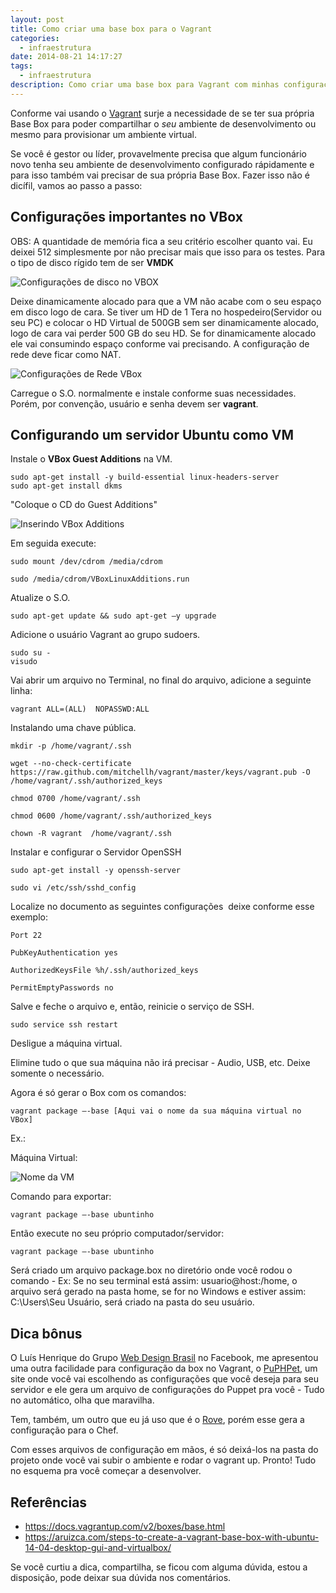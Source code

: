 ```yaml
---
layout: post
title: Como criar uma base box para o Vagrant
categories:
  - infraestrutura
date: 2014-08-21 14:17:27
tags:
  - infraestrutura
description: Como criar uma base box para Vagrant com minhas configurações?
---
```


Conforme vai usando o [Vagrant](/tags/Vagrant/) surje a necessidade de se ter sua própria Base Box para poder compartilhar o *seu* ambiente de desenvolvimento ou mesmo para provisionar um ambiente virtual.<!--more-->

Se você é gestor ou líder, provavelmente precisa que algum funcionário novo tenha seu ambiente de desenvolvimento configurado rápidamente e para isso também vai precisar de sua própria Base Box.
Fazer isso não é dicífil, vamos ao passo a passo:

## Configurações importantes no VBox

OBS: A quantidade de memória fica a seu critério escolher quanto vai. Eu deixei 512 simplesmente por não precisar mais que isso para os testes.
Para o tipo de disco rígido tem de ser **VMDK**

![Configurações de disco no VBOX]({{site.post_images}}disco-virtualbox-vagrant.png)

Deixe dinamicamente alocado para que a VM não acabe com o seu espaço em disco logo de cara. Se tiver um HD de 1 Tera no hospedeiro(Servidor ou seu PC) e colocar o HD Virtual de 500GB sem ser dinamicamente alocado, logo de cara vai perder 500 GB do seu HD. Se for dinamicamente alocado ele vai consumindo espaço conforme vai precisando.
A configuração de rede deve ficar como NAT.

![Configurações de Rede VBox]({{site.post_images}}rede-virtualbox-vagrant.png)

Carregue o S.O. normalmente e instale conforme suas necessidades. Porém, por convenção, usuário e senha devem ser **vagrant**.

## Configurando um servidor Ubuntu como VM

Instale o **VBox Guest Additions** na VM.

```shell
sudo apt-get install -y build-essential linux-headers-server
sudo apt-get install dkms
```

"Coloque o CD do Guest Additions"

![Inserindo VBox Additions]({{site.post_images}}guest-additions-vagrant.png)

Em seguida execute:

```shell
sudo mount /dev/cdrom /media/cdrom

sudo /media/cdrom/VBoxLinuxAdditions.run
```

Atualize o S.O.

```shell
sudo apt-get update && sudo apt-get –y upgrade
```

Adicione o usuário Vagrant ao grupo sudoers.

```shell
sudo su -
visudo
```

Vai abrir um arquivo no Terminal, no final do arquivo, adicione a seguinte linha:

```shell
vagrant ALL=(ALL)  NOPASSWD:ALL
```

Instalando uma chave pública.

```shell
mkdir -p /home/vagrant/.ssh

wget --no-check-certificate https://raw.github.com/mitchellh/vagrant/master/keys/vagrant.pub -O /home/vagrant/.ssh/authorized_keys

chmod 0700 /home/vagrant/.ssh

chmod 0600 /home/vagrant/.ssh/authorized_keys

chown -R vagrant  /home/vagrant/.ssh
```

Instalar e configurar o Servidor OpenSSH

```shell
sudo apt-get install -y openssh-server

sudo vi /etc/ssh/sshd_config
```

Localize no documento as seguintes configurações  deixe conforme esse exemplo:

```shell
Port 22

PubKeyAuthentication yes

AuthorizedKeysFile %h/.ssh/authorized_keys

PermitEmptyPasswords no
```

Salve e feche o arquivo e, então, reinicie o serviço de SSH.

```shell
sudo service ssh restart
```

Desligue a máquina virtual.

Elimine tudo o que sua máquina não irá precisar - Audio, USB, etc. Deixe somente o necessário.

Agora é só gerar o Box com os comandos:

```shell
vagrant package –-base [Aqui vai o nome da sua máquina virtual no VBox]
```

Ex.:

Máquina Virtual:

![Nome da VM]({{site.post_images}}nome-base-box-vagrant.png)

Comando para exportar:

```shell
vagrant package –-base ubuntinho
```

Então execute no seu próprio computador/servidor:

```shell
vagrant package –-base ubuntinho
```

Será criado um arquivo package.box no diretório onde você rodou o comando - Ex: Se no seu terminal está assim: usuario@host:/home, o arquivo será gerado na pasta home, se for no Windows e estiver assim: C:\Users\Seu Usuário, será criado na pasta do seu usuário.

## Dica bônus

O Luís Henrique do Grupo [Web Design Brasil](https://www.facebook.com/groups/WebDesignBR/ "Grupo Web Design Brasil") no Facebook, me apresentou uma outra facilidade para configuração da box no Vagrant, o [PuPHPet](https://puphpet.com/ "PuPHPet"), um site onde você vai escolhendo as configurações que você deseja para seu servidor e ele gera um arquivo de configurações do Puppet pra você - Tudo no automático, olha que maravilha.

Tem, também, um outro que eu já uso que é o [Rove](https://rove.io/ "Rove.io"), porém esse gera a configuração para o Chef.

Com esses arquivos de configuração em mãos, é só deixá-los na pasta do projeto onde você vai subir o ambiente e rodar o vagrant up. Pronto! Tudo no esquema pra você começar a desenvolver.

## Referências

* <https://docs.vagrantup.com/v2/boxes/base.html>
* <https://aruizca.com/steps-to-create-a-vagrant-base-box-with-ubuntu-14-04-desktop-gui-and-virtualbox/>

Se você curtiu a dica, compartilha, se ficou com alguma dúvida, estou a disposição, pode deixar sua dúvida nos comentários.

